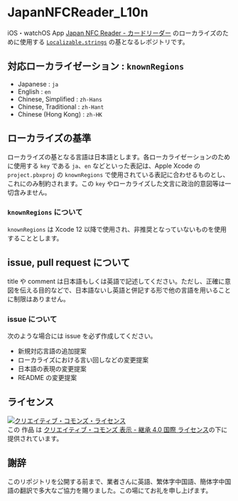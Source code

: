 # JapanNFCReader_L10n

iOS・watchOS App [Japan NFC Reader - カードリーダー](https://japannfcreader.tret.jp) のローカライズのために使用する [`Localizable.strings`](https://developer.apple.com/library/archive/documentation/Cocoa/Conceptual/LoadingResources/Strings/Strings.html) の基となるレポジトリです。


## 対応ローカライゼーション : `knownRegions`
- Japanese : `ja`
- English : `en`
- Chinese, Simplified : `zh-Hans`
- Chinese, Traditional : `zh-Hant`
- Chinese (Hong Kong) : `zh-HK`


## ローカライズの基準
ローカライズの基となる言語は日本語とします。各ローカライゼーションのために使用する `key` である `ja`、`en` などといった表記は、Apple Xcode の `project.pbxproj` の `knownRegions` で使用されている表記に合わせるものとし、これにのみ制約されます。この `key` やローカライズした文言に政治的意図等は一切含みません。

### `knownRegions` について
`knownRegions` は Xcode 12 以降で使用され、非推奨となっていないものを使用することとします。


## issue, pull request について
title や comment は日本語もしくは英語で記述してください。ただし、正確に意図を伝える目的などで、日本語ないし英語と併記する形で他の言語を用いることに制限はありません。

### issue について
次のような場合には issue を必ず作成してください。
- 新規対応言語の追加提案
- ローカライズにおける言い回しなどの変更提案
- 日本語の表現の変更提案
- README の変更提案


## ライセンス
<a rel="license" href="http://creativecommons.org/licenses/by-sa/4.0/"><img alt="クリエイティブ・コモンズ・ライセンス" style="border-width:0" src="https://i.creativecommons.org/l/by-sa/4.0/88x31.png" /></a><br />この 作品 は <a rel="license" href="http://creativecommons.org/licenses/by-sa/4.0/">クリエイティブ・コモンズ 表示 - 継承 4.0 国際 ライセンス</a>の下に提供されています。


## 謝辞
このリポジトリを公開する前まで、業者さんに英語、繁体字中国語、簡体字中国語の翻訳で多大なご協力を賜りました。この場にてお礼を申し上げます。
